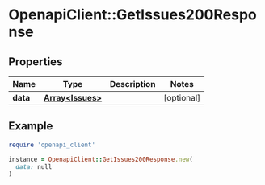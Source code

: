 # OpenapiClient::GetIssues200Response

## Properties

| Name | Type | Description | Notes |
| ---- | ---- | ----------- | ----- |
| **data** | [**Array&lt;Issues&gt;**](Issues.md) |  | [optional] |

## Example

```ruby
require 'openapi_client'

instance = OpenapiClient::GetIssues200Response.new(
  data: null
)
```

